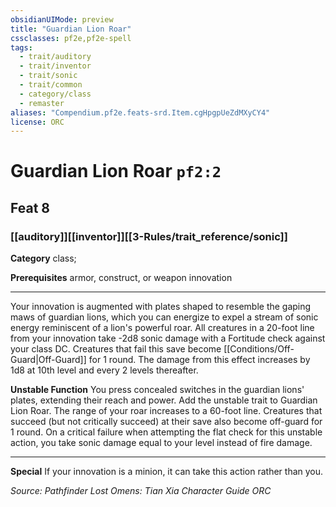 ```yaml
---
obsidianUIMode: preview
title: "Guardian Lion Roar"
cssclasses: pf2e,pf2e-spell
tags:
  - trait/auditory
  - trait/inventor
  - trait/sonic
  - trait/common
  - category/class
  - remaster
aliases: "Compendium.pf2e.feats-srd.Item.cgHpgpUeZdMXyCY4"
license: ORC
---
```

# Guardian Lion Roar `pf2:2`
## Feat 8
### [[auditory]][[inventor]][[3-Rules/trait_reference/sonic]]

**Category** class; 



**Prerequisites** armor, construct, or weapon innovation
* * *
Your innovation is augmented with plates shaped to resemble the gaping maws of guardian lions, which you can energize to expel a stream of sonic energy reminiscent of a lion's powerful roar. All creatures in a 20-foot line from your innovation take -2d8 sonic damage with a Fortitude check against your class DC. Creatures that fail this save become [[Conditions/Off-Guard|Off-Guard]] for 1 round. The damage from this effect increases by 1d8 at 10th level and every 2 levels thereafter.

**Unstable Function** You press concealed switches in the guardian lions' plates, extending their reach and power. Add the unstable trait to Guardian Lion Roar. The range of your roar increases to a 60-foot line. Creatures that succeed (but not critically succeed) at their save also become off-guard for 1 round. On a critical failure when attempting the flat check for this unstable action, you take sonic damage equal to your level instead of fire damage.

* * *

**Special** If your innovation is a minion, it can take this action rather than you.

*Source: Pathfinder Lost Omens: Tian Xia Character Guide*
*ORC*